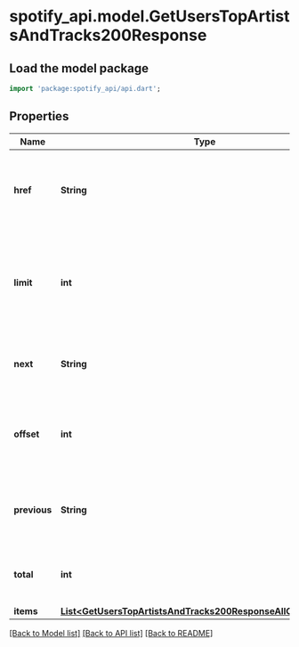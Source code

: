 # spotify_api.model.GetUsersTopArtistsAndTracks200Response

## Load the model package
```dart
import 'package:spotify_api/api.dart';
```

## Properties
Name | Type | Description | Notes
------------ | ------------- | ------------- | -------------
**href** | **String** | A link to the Web API endpoint returning the full result of the request  | 
**limit** | **int** | The maximum number of items in the response (as set in the query or by default).  | 
**next** | **String** | URL to the next page of items. ( `null` if none)  | 
**offset** | **int** | The offset of the items returned (as set in the query or by default)  | 
**previous** | **String** | URL to the previous page of items. ( `null` if none)  | 
**total** | **int** | The total number of items available to return.  | 
**items** | [**List&lt;GetUsersTopArtistsAndTracks200ResponseAllOfItemsInner&gt;**](GetUsersTopArtistsAndTracks200ResponseAllOfItemsInner.md) |  | 

[[Back to Model list]](../README.md#documentation-for-models) [[Back to API list]](../README.md#documentation-for-api-endpoints) [[Back to README]](../README.md)


